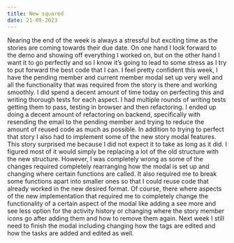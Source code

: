 ```yaml
---
title: New squared
date: 21-09-2023
---
```


Nearing the end of the week is always a stressful but exciting time as the stories are coming towards their due date. On one hand I look forward to the demo and showing off everything I worked on, but on the other hand I want it to go perfectly and so I know it’s going to lead to some stress as I try to put forward the best code that I can. I feel pretty confident this week, I have the pending member and current member modal set up very well and all the functionality that was required from the story is there and working smoothly. I did spend a decent amount of time today on perfecting this and writing thorough tests for each aspect.  I had multiple rounds of writing tests getting them to pass, testing in browser and then refactoring. I ended up doing a decent amount of refactoring on backend, specifically with resending the email to the pending member and trying to reduce the amount of reused code as much as possible. In addition to trying to perfect that story I also had to implement some of the new story modal features. This story surprised me because I did not expect it to take as long as it did. I figured most of it would simply be replacing a lot of the old structure with the new structure. However, I was completely wrong as some of the changes required completely rearranging how the modal is set up and changing where certain functions are called. It also required me to break some functions apart into smaller ones so that I could reuse code that already worked in the new desired format. Of course, there where aspects of the new implementation that required me to completely change the functionality of a certain aspect of the modal like adding a see more and see less option for the activity history or changing where the story member icons go after adding them and how to remove them again. Next week I still need to finish the modal including changing how the tags are edited and how the tasks are added and edited as well. 
